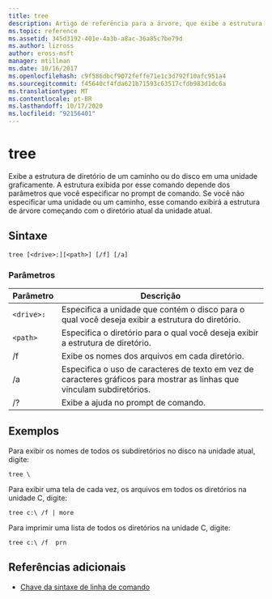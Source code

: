 ```yaml
---
title: tree
description: Artigo de referência para a árvore, que exibe a estrutura de diretório de um caminho, ou do disco em uma unidade, graficamente.
ms.topic: reference
ms.assetid: 345d3192-401e-4a3b-a8ac-36a85c7be79d
ms.author: lizross
author: eross-msft
manager: mtillman
ms.date: 10/16/2017
ms.openlocfilehash: c9f586dbcf9072feffe71e1c3d792f10afc951a4
ms.sourcegitcommit: f45640cf4fda621b71593c63517cfdb983d1dc6a
ms.translationtype: MT
ms.contentlocale: pt-BR
ms.lasthandoff: 10/17/2020
ms.locfileid: "92156401"
---
```

# <a name="tree"></a>tree

Exibe a estrutura de diretório de um caminho ou do disco em uma unidade graficamente. A estrutura exibida por esse comando depende dos parâmetros que você especificar no prompt de comando. Se você não especificar uma unidade ou um caminho, esse comando exibirá a estrutura de árvore começando com o diretório atual da unidade atual.

## <a name="syntax"></a>Sintaxe

```
tree [<drive>:][<path>] [/f] [/a]
```

### <a name="parameters"></a>Parâmetros

| Parâmetro | Descrição |
|--|--|
| `<drive>:` | Especifica a unidade que contém o disco para o qual você deseja exibir a estrutura do diretório. |
| `<path>` | Especifica o diretório para o qual você deseja exibir a estrutura de diretório. |
| /f | Exibe os nomes dos arquivos em cada diretório. |
| /a | Especifica o uso de caracteres de texto em vez de caracteres gráficos para mostrar as linhas que vinculam subdiretórios. |
| /? | Exibe a ajuda no prompt de comando. |

## <a name="examples"></a>Exemplos

Para exibir os nomes de todos os subdiretórios no disco na unidade atual, digite:

```
tree \
```

Para exibir uma tela de cada vez, os arquivos em todos os diretórios na unidade C, digite:

```
tree c:\ /f | more
```

Para imprimir uma lista de todos os diretórios na unidade C, digite:

```
tree c:\ /f  prn
```

## <a name="additional-references"></a>Referências adicionais

- [Chave da sintaxe de linha de comando](command-line-syntax-key.md)
